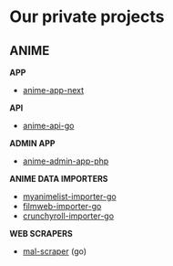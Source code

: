 # Our private projects

## ANIME 

**APP**
- [anime-app-next](https://github.com/necodeo/anime-app-next)

**API**
- [anime-api-go](https://github.com/necodeo/anime-api-go)

**ADMIN APP**
- [anime-admin-app-php](https://github.com/necodeo/anime-admin-app-php)

**ANIME DATA IMPORTERS**
- [myanimelist-importer-go](https://github.com/necodeo/myanimelist-importer-go)
- [filmweb-importer-go](https://github.com/necodeo/filmweb-importer-go)
- [crunchyroll-importer-go](https://github.com/necodeo/crunchyroll-importer-go)

**WEB SCRAPERS**
- [mal-scraper](https://github.com/necodeo/mal-scraper) (go)
